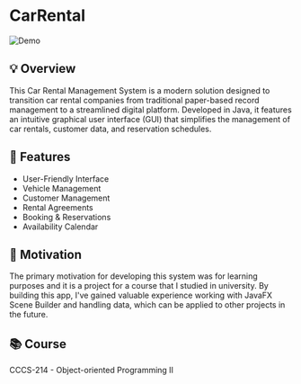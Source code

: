 # CarRental

![Demo](https://i.imgur.com/lR86MwZ.png)

## 💡 Overview

This Car Rental Management System is a modern solution designed to transition car rental companies from traditional paper-based record management to a streamlined digital platform. Developed in Java, it features an intuitive graphical user interface (GUI) that simplifies the management of car rentals, customer data, and reservation schedules.


## 🔎 Features

 - User-Friendly Interface
 - Vehicle Management
 - Customer Management
 - Rental Agreements
 - Booking & Reservations
 - Availability Calendar


## 🎉 Motivation

The primary motivation for developing this system was for learning purposes and it is a project for a course that I studied in university. By building this app, I've gained valuable experience working with JavaFX Scene Builder and handling data, which can be applied to other projects in the future.


## 📚 Course

CCCS-214 - Object-oriented Programming II
